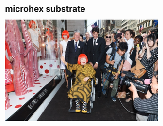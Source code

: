 # microhex substrate

![](https://github.com/MicrohexHQ/microhex-base-board/blob/master/U/AI/ArtBoard%20Image%20(634).jpg)

